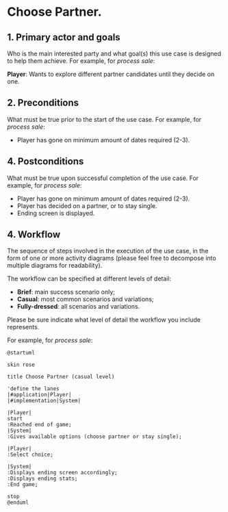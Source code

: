 # Choose Partner.

## 1. Primary actor and goals
Who is the main interested party and what goal(s) this use case is designed to help them achieve. For example, for _process sale_:

__Player__: Wants to explore different partner candidates until they decide on one.


## 2. Preconditions

What must be true prior to the start of the use case.
For example, for _process sale_:

* Player has gone on minimum amount of dates required (2-3).

## 4. Postconditions

What must be true upon successful completion of the use case.
For example, for _process sale_:

* Player has gone on minimum amount of dates required (2-3).
* Player has decided on a partner, or to stay single.
* Ending screen is displayed.

## 4. Workflow

The sequence of steps involved in the execution of the use case, in the form of one or more activity diagrams (please feel free to decompose into multiple diagrams for readability).

The workflow can be specified at different levels of detail:

* __Brief__: main success scenario only;
* __Casual__: most common scenarios and variations;
* __Fully-dressed__: all scenarios and variations.

Please be sure indicate what level of detail the workflow you include represents.

For example, for _process sale_:

```plantuml
@startuml

skin rose

title Choose Partner (casual level)

'define the lanes
|#application|Player|
|#implementation|System|

|Player|
start
:Reached end of game;
|System|
:Gives available options (choose partner or stay single);

|Player|
:Select choice;

|System|
:Displays ending screen accordingly;
:Displays ending stats;
:End game;

stop
@enduml